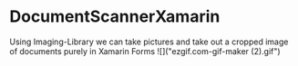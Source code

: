 # DocumentScannerXamarin
Using Imaging-Library we can take pictures and take out a cropped image of documents purely in Xamarin Forms
![]("ezgif.com-gif-maker (2).gif")
